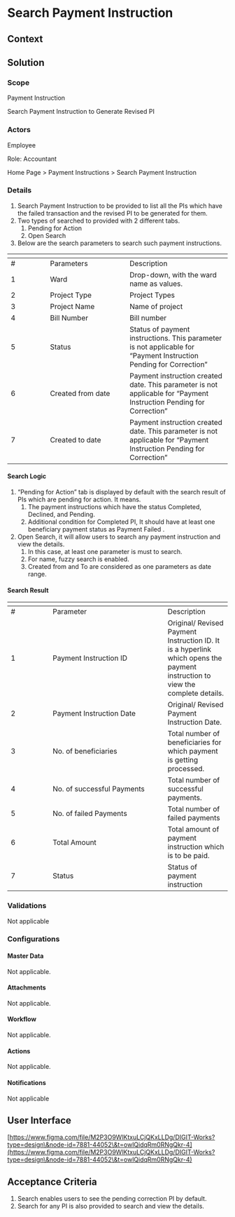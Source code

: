 # Search Payment Instruction

## Context

## Solution <a href="#solution" id="solution"></a>

### Scope <a href="#scope" id="scope"></a>

Payment Instruction

Search Payment Instruction to Generate Revised PI

### Actors <a href="#actors" id="actors"></a>

Employee

Role: Accountant

Home Page > Payment Instructions > Search Payment Instruction

### Details <a href="#details" id="details"></a>

1. Search Payment Instruction to be provided to list all the PIs which have the failed transaction and the revised PI to be generated for them.
2. Two types of searched to provided with 2 different tabs.
   1. Pending for Action
   2. Open Search
3. Below are the search parameters to search such payment instructions.

<table data-header-hidden><thead><tr><th width="73.66666666666666"></th><th width="166"></th><th></th></tr></thead><tbody><tr><td>#</td><td>Parameters</td><td>Description</td></tr><tr><td>1</td><td>Ward</td><td>Drop-down, with the ward name as values.</td></tr><tr><td>2</td><td>Project Type</td><td>Project Types</td></tr><tr><td>3</td><td>Project Name</td><td>Name of project</td></tr><tr><td>4</td><td>Bill Number</td><td>Bill number</td></tr><tr><td>5</td><td>Status</td><td>Status of payment instructions. This parameter is not applicable for “Payment Instruction Pending for Correction”</td></tr><tr><td>6</td><td>Created from date</td><td>Payment instruction created date. This parameter is not applicable for “Payment Instruction Pending for Correction”</td></tr><tr><td>7</td><td>Created to date</td><td>Payment instruction created date. This parameter is not applicable for “Payment Instruction Pending for Correction”</td></tr></tbody></table>

#### Search Logic

1. “Pending for Action” tab is displayed by default with the search result of PIs which are pending for action. It means.
   1. The payment instructions which have the status Completed, Declined, and Pending.
   2. Additional condition for Completed PI, It should have at least one beneficiary payment status as Payment Failed .
2. Open Search, it will allow users to search any payment instruction and view the details.
   1. In this case, at least one parameter is must to search.
   2. For name, fuzzy search is enabled.
   3. Created from and To are considered as one parameters as date range.

#### Search Result

<table data-header-hidden><thead><tr><th width="79.66666666666666"></th><th width="247"></th><th></th></tr></thead><tbody><tr><td>#</td><td>Parameter</td><td>Description</td></tr><tr><td>1</td><td>Payment Instruction ID</td><td>Original/ Revised Payment Instruction ID. It is a hyperlink which opens the payment instruction to view the complete details.</td></tr><tr><td>2</td><td>Payment Instruction Date</td><td>Original/ Revised Payment Instruction Date.</td></tr><tr><td>3</td><td>No. of beneficiaries</td><td>Total number of beneficiaries for which payment is getting processed.</td></tr><tr><td>4</td><td>No. of successful Payments</td><td>Total number of successful payments.</td></tr><tr><td>5</td><td>No. of failed Payments</td><td>Total number of failed payments</td></tr><tr><td>6</td><td>Total Amount</td><td>Total amount of payment instruction which is to be paid.</td></tr><tr><td>7</td><td>Status</td><td>Status of payment instruction</td></tr></tbody></table>

### Validations <a href="#validations" id="validations"></a>

Not applicable

### Configurations <a href="#configurations" id="configurations"></a>

#### Master Data <a href="#masterdata" id="masterdata"></a>

Not applicable.

#### Attachments <a href="#attachments" id="attachments"></a>

Not applicable.

#### Workflow <a href="#workflow" id="workflow"></a>

Not applicable.

#### Actions <a href="#actions" id="actions"></a>

Not applicable.

#### Notifications <a href="#notifications" id="notifications"></a>

Not applicable

## User Interface <a href="#userinterface" id="userinterface"></a>

[https://www.figma.com/file/M2P3O9WlKtxuLCjQKxLLDg/DIGIT-Works?type=design\&node-id=7881-44052\&t=owlQidqRm0RNgQkr-4](https://www.figma.com/file/M2P3O9WlKtxuLCjQKxLLDg/DIGIT-Works?type=design\&node-id=7881-44052\&t=owlQidqRm0RNgQkr-4)

## Acceptance Criteria <a href="#acceptancecriteria" id="acceptancecriteria"></a>

1. Search enables users to see the pending correction PI by default.
2. Search for any PI is also provided to search and view the details.
